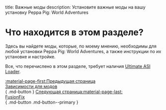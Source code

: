 title: Важные моды
description: Установите важные моды на вашу установку Peppa Pig: World Adventures

# Что находится в этом разделе?
Здесь вы найдете моды, которые, по моему мнению, необходимы для любой установки Peppa Pig: World Adventures, а также инструкции по их установке и настройке.

Все, что перечислено в этом разделе, требует наличия [Ultimate ASI Loader](../mod-dependencies/#ultimate-asi-loader).

[:material-page-first:Предыдущая страница <br>Зависимости для модов</br>](../mod-dependencies.md){ .md-button } [Следующая страница:material-page-last: <br>FusionFix</br>](fusionfix.md){ .md-button .md-button--primary }